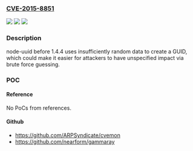 ### [CVE-2015-8851](https://cve.mitre.org/cgi-bin/cvename.cgi?name=CVE-2015-8851)
![](https://img.shields.io/static/v1?label=Product&message=node-uuid&color=blue)
![](https://img.shields.io/static/v1?label=Version&message=before%201.4.4%20&color=brightgreen)
![](https://img.shields.io/static/v1?label=Vulnerability&message=Other&color=brightgreen)

### Description

node-uuid before 1.4.4 uses insufficiently random data to create a GUID, which could make it easier for attackers to have unspecified impact via brute force guessing.

### POC

#### Reference
No PoCs from references.

#### Github
- https://github.com/ARPSyndicate/cvemon
- https://github.com/nearform/gammaray

